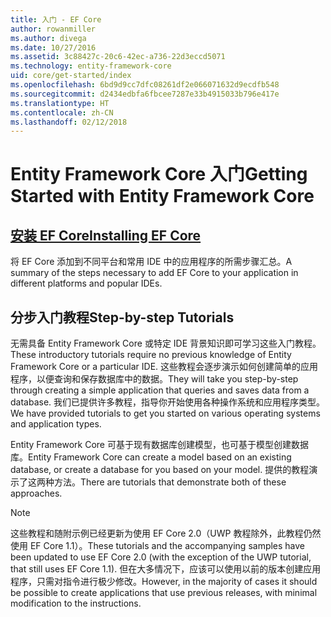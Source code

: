 ```yaml
---
title: 入门 - EF Core
author: rowanmiller
ms.author: divega
ms.date: 10/27/2016
ms.assetid: 3c88427c-20c6-42ec-a736-22d3eccd5071
ms.technology: entity-framework-core
uid: core/get-started/index
ms.openlocfilehash: 6bd9d9cc7dfc08261df2e066071632d9ecdfb548
ms.sourcegitcommit: d2434edbfa6fbcee7287e33b4915033b796e417e
ms.translationtype: HT
ms.contentlocale: zh-CN
ms.lasthandoff: 02/12/2018
---
```

# <a name="getting-started-with-entity-framework-core"></a><span data-ttu-id="65f3a-102">Entity Framework Core 入门</span><span class="sxs-lookup"><span data-stu-id="65f3a-102">Getting Started with Entity Framework Core</span></span>

## <a name="installing-ef-coreinstallindexmd"></a>[<span data-ttu-id="65f3a-103">安装 EF Core</span><span class="sxs-lookup"><span data-stu-id="65f3a-103">Installing EF Core</span></span>](install/index.md)

<span data-ttu-id="65f3a-104">将 EF Core 添加到不同平台和常用 IDE 中的应用程序的所需步骤汇总。</span><span class="sxs-lookup"><span data-stu-id="65f3a-104">A summary of the steps necessary to add EF Core to your application in different platforms and popular IDEs.</span></span>

## <a name="step-by-step-tutorials"></a><span data-ttu-id="65f3a-105">分步入门教程</span><span class="sxs-lookup"><span data-stu-id="65f3a-105">Step-by-step Tutorials</span></span>

<span data-ttu-id="65f3a-106">无需具备 Entity Framework Core 或特定 IDE 背景知识即可学习这些入门教程。</span><span class="sxs-lookup"><span data-stu-id="65f3a-106">These introductory tutorials require no previous knowledge of Entity Framework Core or a particular IDE.</span></span> <span data-ttu-id="65f3a-107">这些教程会逐步演示如何创建简单的应用程序，以便查询和保存数据库中的数据。</span><span class="sxs-lookup"><span data-stu-id="65f3a-107">They will take you step-by-step through creating a simple application that queries and saves data from a database.</span></span> <span data-ttu-id="65f3a-108">我们已提供许多教程，指导你开始使用各种操作系统和应用程序类型。</span><span class="sxs-lookup"><span data-stu-id="65f3a-108">We have provided tutorials to get you started on various operating systems and application types.</span></span>

<span data-ttu-id="65f3a-109">Entity Framework Core 可基于现有数据库创建模型，也可基于模型创建数据库。</span><span class="sxs-lookup"><span data-stu-id="65f3a-109">Entity Framework Core can create a model based on an existing database, or create a database for you based on your model.</span></span> <span data-ttu-id="65f3a-110">提供的教程演示了这两种方法。</span><span class="sxs-lookup"><span data-stu-id="65f3a-110">There are tutorials that demonstrate both of these approaches.</span></span>

> [!NOTE]  
> <span data-ttu-id="65f3a-111">这些教程和随附示例已经更新为使用 EF Core 2.0（UWP 教程除外，此教程仍然使用 EF Core 1.1）。</span><span class="sxs-lookup"><span data-stu-id="65f3a-111">These tutorials and the accompanying samples have been updated to use EF Core 2.0 (with the exception of the UWP tutorial, that still uses EF Core 1.1).</span></span> <span data-ttu-id="65f3a-112">但在大多情况下，应该可以使用以前的版本创建应用程序，只需对指令进行极少修改。</span><span class="sxs-lookup"><span data-stu-id="65f3a-112">However, in the majority of cases it should be possible to create applications that use previous releases, with minimal modification to the instructions.</span></span> 
